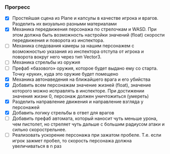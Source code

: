 ### Прогресс

- [x] Простейшая сцена из Plane и капсулы в качестве игрока и врагов. Разделить их визуально разными материалами
- [x] Механика передвижения персонажа по стрелочкам и WASD. При этом должна быть возможность настройки значений (float) скорости передвижения и поворота из инспектора.
- [ ] Механика следования камеры за нашим персонажем с возможностью указания из инспектора отступа от игрока и поворота вокруг него через тип Vector3.
- [ ] Механика стрельбы из оружия
- [ ] Префаб «базового» оружия, которое будет выдано ему со старта. Точку «руки», куда это оружие будет помещено
- [x] Механика автонаведения на ближайшего врага и его убийства
- [x] Добавить всем персонажам значение жизней (float), значение которого можно исправлять в инспекторе. При достижении значения жизни 0, персонаж должен уничтожиться (умереть)
- [x] Разделить направление движения и направление взгляда у персонажей
- [x] Добавить логику стрельбы в ответ для врагов
- [ ] Добавить префаб автомата, который наносит чуть меньше урона, чем пистолет, но стреляет чуть дальше с большим радиусом атаки и сильно скорострельнее.
- [ ] Реализовать ускорение персонажа при зажатом пробеле. Т.е. если игрок зажмет пробел, то скорость персонажа должна увеличиваться в n раз
